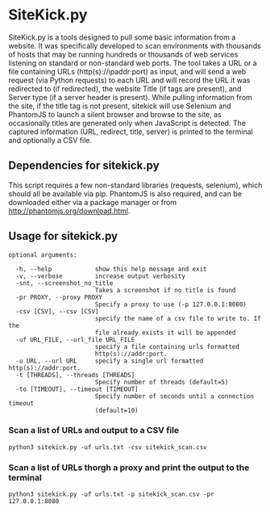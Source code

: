 # SiteKick.py
SiteKick.py is a tools designed to pull some basic information from a website. It was specifically developed to scan environments with thousands of hosts that may be running hundreds or thousands of web services listening on standard or non-standard web ports. The tool takes a URL or a file containing URLs (http(s)://ipaddr:port) as input, and will send a web request (via Python requests) to each URL and will record the URL it was redirected to (if redirected), the website Title (if <title></title> tags are present), and Server type (if a server header is present). While pulling information from the site, if the title tag is not present, sitekick will use Selenium and PhantomJS to launch a silent browser and browse to the site, as occasionally titles are generated only when JavaScript is detected.  The captured information (URL, redirect, title, server) is printed to the terminal and optionally a CSV file. 

## Dependencies for sitekick.py
This script requires a few non-standard libraries (requests, selenium), which should all be available via pip. PhantomJS is also required, and can be downloaded either via a package manager or from http://phantomjs.org/download.html.

## Usage for sitekick.py
```
optional arguments:

  -h, --help            show this help message and exit
  -v, --verbose         increase output verbosity
  -snt, --screenshot_no_title
                        Takes a screenshot if no title is found
  -pr PROXY, --proxy PROXY
                        Specify a proxy to use (-p 127.0.0.1:8080)
  -csv [CSV], --csv [CSV]
                        specify the name of a csv file to write to. If the
                        file already exists it will be appended
  -uf URL_FILE, --url_file URL_FILE
                        specify a file containing urls formatted
                        http(s)://addr:port.
  -u URL, --url URL     specify a single url formatted http(s)://addr:port.
  -t [THREADS], --threads [THREADS]
                        Specify number of threads (default=5)
  -to [TIMEOUT], --timeout [TIMEOUT]
                        Specify number of seconds until a connection timeout
                        (default=10)
```
                        

### Scan a list of URLs and output to a CSV file
`python3 sitekick.py -uf urls.txt -csv sitekick_scan.csv`

### Scan a list of URLs thorgh a proxy and print the output to the terminal
`python3 sitekick.py -uf urls.txt -p sitekick_scan.csv -pr 127.0.0.1:8080`
